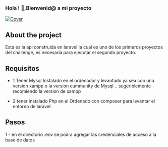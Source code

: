 
### Hola ! 👋,Bienvenid@ a mi proyecto
[![Cover](https://github.com/Josbor/Josbor/blob/main/wepik-cover-para-github-2022616-202029.png)](https://github.com/Josbor)


## About the project
Esta es la api construida en laravel la cual es uno de los primeros proyectos del challenge, es necesaria para ejecutar el segundo proyecto.

## Requisitos

- 1 Tener Mysql Instalado en el ordenador y levantado ya sea con una version xampp o la version cummunity de Mysql .. sugeriblemente recomiendo la version de xampp

- 2 tener instalado Php en el Ordenado con composer para levantar el entorno de laravel.

## Pasos

1 - en el directorio .env se podra agregar las credenciales de acceso a la base de datos
